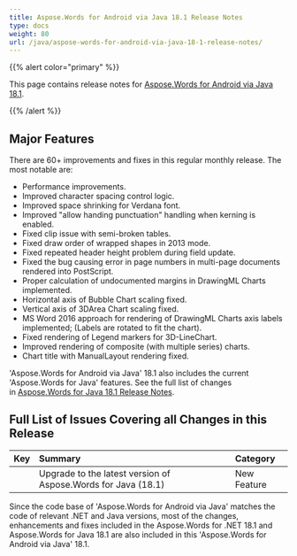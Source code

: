 ```yaml
---
title: Aspose.Words for Android via Java 18.1 Release Notes
type: docs
weight: 80
url: /java/aspose-words-for-android-via-java-18-1-release-notes/
---
```


{{% alert color="primary" %}} 

This page contains release notes for [Aspose.Words for Android via Java 18.1](http://maven.aspose.com/repository/simple/ext-release-local/com/aspose/aspose-words/18.1/).

{{% /alert %}} 
## **Major Features**
There are 60+ improvements and fixes in this regular monthly release. The most notable are:

- Performance improvements.
- Improved character spacing control logic.
- Improved space shrinking for Verdana font.
- Improved "allow handing punctuation" handling when kerning is enabled.
- Fixed clip issue with semi-broken tables.
- Fixed draw order of wrapped shapes in 2013 mode.
- Fixed repeated header height problem during field update.
- Fixed the bug causing error in page numbers in multi-page documents rendered into PostScript.
- Proper calculation of undocumented margins in DrawingML Charts implemented.
- Horizontal axis of Bubble Chart scaling fixed.
- Vertical axis of 3DArea Chart scaling fixed.
- MS Word 2016 approach for rendering of DrawingML Charts axis labels implemented; (Labels are rotated to fit the chart).
- Fixed rendering of Legend markers for 3D-LineChart.
- Improved rendering of composite (with multiple series) charts.
- Chart title with ManualLayout rendering fixed.

'Aspose.Words for Android via Java' 18.1 also includes the current 'Aspose.Words for Java' features. See the full list of changes in [Aspose.Words for Java 18.1 Release Notes](/words/java/aspose-words-for-java-18-1-release-notes/).
## **Full List of Issues Covering all Changes in this Release**

|**Key**|**Summary**|**Category**|
| :- | :- | :- |
| |Upgrade to the latest version of Aspose.Words for Java (18.1)|New Feature|
Since the code base of 'Aspose.Words for Android via Java' matches the code of relevant .NET and Java versions, most of the changes, enhancements and fixes included in the Aspose.Words for .NET 18.1 and Aspose.Words for Java 18.1 are also included in this 'Aspose.Words for Android via Java' 18.1.
